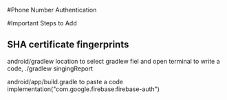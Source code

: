 #Phone Number Authentication

#Important Steps to Add
## SHA certificate fingerprints

 android/gradlew location to select gradlew fiel and open terminal to write a code,
  ./gradlew singingReport

 android/app/build.gradle to paste a code
  implementation("com.google.firebase:firebase-auth")
